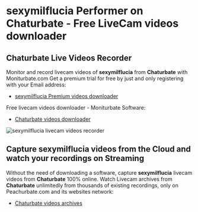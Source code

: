 # sexymilflucia Performer on Chaturbate - Free LiveCam videos downloader

## Chaturbate Live Videos Recorder

Monitor and record livecam videos of **sexymilflucia** from **Chaturbate** with Moniturbate.com
Get a premium trial for free by just and only registering with your Email address:
* [sexymilflucia Premium videos downloader](https://moniturbate.com/request-demo-licence-key.html)

Free livecam videos downloader - Moniturbate Software:
* [Chaturbate videos downloader](https://moniturbate.com/moniturbate-download-software.html)

![sexymilflucia livecam videos recorder](https://peachurnet.com/templates/moniturbate-software.png)


## Capture sexymilflucia videos from the Cloud and watch your recordings on Streaming

Without the need of downloading a software, capture **sexymilflucia** livecam videos from **Chaturbate** 100% online.
Watch Livecam archives from **Chaturbate** unlimitedly from thousands of existing recordings, only on Peachurbate.com and its websites network:
* [Chaturbate videos archives](https://peachurnet.com/)